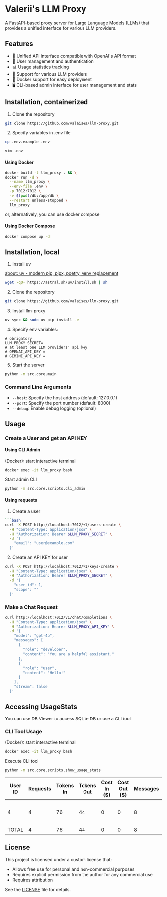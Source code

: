 # Valerii's LLM Proxy

A FastAPI-based proxy server for Large Language Models (LLMs) that provides a unified interface for various LLM providers.

## Features

- 🔄 Unified API interface compatible with OpenAI's API format
- 👥 User management and authentication
- 📊 Usage statistics tracking
- 🤖 Support for various LLM providers
- 🐳 Docker support for easy deployment
- 🖥️ CLI-based admin interface for user management and stats


## Installation, containerized
1. Clone the repository
```bash
git clone https://github.com/valaises/llm-proxy.git
```
2. Specify variables in .env file
```bash
cp .env.example .env
```
```bash
vim .env
```

#### Using Docker
```bash
docker build -t llm_proxy . && \
docker run -d \
  --name llm_proxy \
  --env-file .env \
  -p 7012:7012 \
  -v $(pwd)/db:/app/db \
  --restart unless-stopped \
  llm_proxy
```

or, alternatively, you can use docker compose
#### Using Docker Compose
```bash
docker compose up -d
```

## Installation, local
1. Install uv

[about: uv - modern pip, pipx, poetry, venv replacement](https://docs.astral.sh/uv/getting-started/installation/)
```bash
wget -qO- https://astral.sh/uv/install.sh | sh
```

2. Clone the repository
```bash
git clone https://github.com/valaises/llm-proxy.git
```

3. Install llm-proxy
```bash
uv sync && sudo uv pip install -e
```
4. Specify env variables:
```
# obrigatory
LLM_PROXY_SECRET= 
# at least one LLM providers' api key
# OPENAI_API_KEY =
# GEMINI_API_KEY =
```
5. Start the server
```bash
python -m src.core.main
```

### Command Line Arguments

- `--host`: Specify the host address (default: 127.0.0.1)
- `--port`: Specify the port number (default: 8000)
- `--debug`: Enable debug logging (optional)

## Usage

### Create a User and get an API KEY

#### Using CLI Admin

(Docker): start interactive terminal
```bash
docker exec -it llm_proxy bash
```
Start admin CLI
```bash
python -m src.core.scripts.cli_admin
```

#### Using requests
1. Create a user
```bash
```bash
curl -X POST http://localhost:7012/v1/users-create \
  -H "Content-Type: application/json" \
  -H "Authorization: Bearer $LLM_PROXY_SECRET" \
  -d '{
    "email": "user@example.com"
  }'
```

2. Create an API KEY for user
```bash
curl -X POST http://localhost:7012/v1/keys-create \
  -H "Content-Type: application/json" \
  -H "Authorization: Bearer $LLM_PROXY_SECRET" \
  -d '{
    "user_id": 1,
    "scope": ""
  }'
```

### Make a Chat Request
```bash
curl http://localhost:7012/v1/chat/completions \
  -H "Content-Type: application/json" \
  -H "Authorization: Bearer $LLM_PROXY_API_KEY" \
  -d '{
    "model": "gpt-4o",
    "messages": [
      {
        "role": "developer",
        "content": "You are a helpful assistant."
      },
      {
        "role": "user",
        "content": "Hello!"
      }
    ],
    "stream": false
  }'
```

## Accessing UsageStats
You can use DB Viewer to access SQLite DB or use a CLI tool

### CLI Tool Usage

(Docker): start interactive terminal
```bash
docker exec -it llm_proxy bash
```

Execute CLI tool
```bash
python -m src.core.scripts.show_usage_stats
```

| User ID | Requests | Tokens In | Tokens Out | Cost In ($) | Cost Out ($) | Messages | Models Used       |
|---------|----------|-----------|------------|-------------|--------------|-----------|------------------|
| 4       | 4        | 76        | 44         | 0           | 0            | 8         | gpt-4o-2024-11-20 |
| TOTAL   | 4        | 76        | 44         | 0           | 0            | 8         | ALL              |

## License

This project is licensed under a custom license that:
- Allows free use for personal and non-commercial purposes
- Requires explicit permission from the author for any commercial use
- Requires attribution

See the [LICENSE](LICENSE) file for details.
